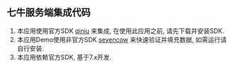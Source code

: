 ## 七牛服务端集成代码
1. 本应用使用官方SDK [qiniu](https://github.com/qiniu/python-sdk/tags/) 来集成, 在使用此应用之前, 请先下载并安装SDK.
2. 本应用Demo使用非官方SDK [sevencow](https://github.com/yueyoum/seven-cow) 来快速验证并填充数据, 如需运行请自行安装.
3. 本应用依赖官方SDK, 基于7.x开发.

